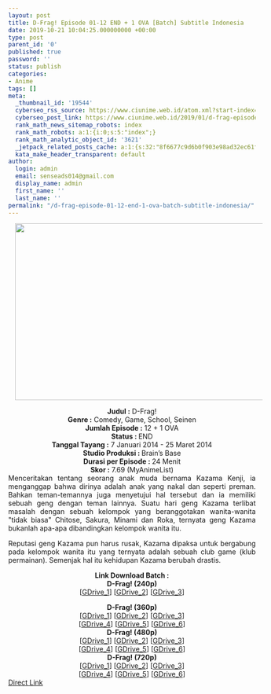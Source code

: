 ```yaml
---
layout: post
title: D-Frag! Episode 01-12 END + 1 OVA [Batch] Subtitle Indonesia
date: 2019-10-21 10:04:25.000000000 +00:00
type: post
parent_id: '0'
published: true
password: ''
status: publish
categories:
- Anime
tags: []
meta:
  _thumbnail_id: '19544'
  cyberseo_rss_source: https://www.ciunime.web.id/atom.xml?start-index=2401&max-results=150
  cyberseo_post_link: https://www.ciunime.web.id/2019/01/d-frag-episode-01-12-end-1-ova-batch.html
  rank_math_news_sitemap_robots: index
  rank_math_robots: a:1:{i:0;s:5:"index";}
  rank_math_analytic_object_id: '3621'
  _jetpack_related_posts_cache: a:1:{s:32:"8f6677c9d6b0f903e98ad32ec61f8deb";a:2:{s:7:"expires";i:1663330455;s:7:"payload";a:0:{}}}
  kata_make_header_transparent: default
author:
  login: admin
  email: senseads014@gmail.com
  display_name: admin
  first_name: ''
  last_name: ''
permalink: "/d-frag-episode-01-12-end-1-ova-batch-subtitle-indonesia/"
---
```

<div class="separator" style="clear: both; text-align: center;"><a href="https://1.bp.blogspot.com/-aULGMF3vVQM/XDBcMw4Ma5I/AAAAAAAAGMI/6ZyL6D1qlLM8BCKytsYxcsR0itcvBVfpgCLcBGAs/s1600/D-Frag%2521.jpg" imageanchor="1" style="margin-left: 1em; margin-right: 1em;"><img border="0" data-original-height="720" data-original-width="1280" height="360" src="{{ site.baseurl }}/assets/2019/10/D-Frag%2521.jpg" width="640" /></a></div>
<p>
<div style="text-align: center;"><b>Judul :</b> D-Frag!</div>
<div style="text-align: center;"><b><b>Genre :</b></b> Comedy, Game, School, Seinen</div>
<div style="text-align: center;"><b>Jumlah Episode :</b> 12 + 1 OVA<br /><b>Status :&nbsp;</b>END<br /><b>Tanggal Tayang :</b> 7 Januari 2014 - 25 Maret 2014<br /><b>Studio Produksi : </b>Brain’s Base<br /><b>Durasi per Episode :&nbsp;</b>24 Menit</div>
<div style="text-align: center;"><b>Skor :</b> 7.69 (MyAnimeList)</div>
<div style="text-align: justify;"></div>
<div style="text-align: justify;">Menceritakan tentang seorang anak muda bernama Kazama Kenji, ia menganggap bahwa dirinya adalah anak yang nakal dan seperti preman. Bahkan teman-temannya juga menyetujui hal tersebut dan ia memiliki sebuah geng dengan teman lainnya. Suatu hari geng Kazama&nbsp;terlibat masalah dengan sebuah kelompok yang beranggotakan wanita-wanita "tidak biasa" Chitose, Sakura, Minami dan Roka, ternyata geng Kazama bukanlah apa-apa dibandingkan kelompok wanita itu.</p>
<p>Reputasi geng Kazama pun harus rusak, Kazama dipaksa untuk bergabung pada kelompok wanita itu yang ternyata adalah sebuah club game (klub permainan). Semenjak hal itu kehidupan Kazama berubah drastis.</p></div>
<div style="text-align: justify;"></div>
<div style="text-align: justify;"></div>
<div style="text-align: center;"><b>Link Download Batch :</b></div>
<div style="text-align: center;">
<div style="text-align: center;"><b>D-Frag! (240p)</b></div>
<div style="text-align: center;">[<a href="https://drive.google.com/uc?export=download&amp;id=1kYS6UVAtANT1QIjImMdObhe2dO6bS0fF" target="_blank" rel="noopener">GDrive_1</a>] [<a href="https://drive.google.com/uc?id=1Xymr2SLtftakmW7WstwBZEESY7MAiKsn" target="_blank" rel="noopener">GDrive_2</a>] [<a href="https://drive.google.com/uc?id=1YQ8Kz_i0wfD5MO6G1bxVd_hVUZM57kV5" target="_blank" rel="noopener">GDrive_3</a>]</div>
<p></div>
<div style="text-align: center;"><b>D-Frag! (360p)</b></div>
<div style="text-align: center;">[<a href="https://drive.google.com/uc?export=download&amp;id=1T0O7X3B_fmIWwTmbhFCqVzJjxhmWpZzg" target="_blank" rel="noopener">GDrive_1</a>] [<a href="https://drive.google.com/uc?id=15A387OiHJcmJ0_ZBM1oqca2gvFbfRFC8" target="_blank" rel="noopener">GDrive_2</a>] [<a href="https://drive.google.com/uc?export=download&amp;id=1KYa79tBNASkBGeXS4oeSQUN8L9K43VC3" target="_blank" rel="noopener">GDrive_3</a>]<br />[<a href="https://drive.google.com/uc?export=download&amp;id=1dNr9v0UgJOZiE-EgC5XhcRa7tPsbVcxO" target="_blank" rel="noopener">GDrive_4</a>] [<a href="https://drive.google.com/uc?export=download&amp;id=12GnPa-HM_eJeQixA10sC1ifEOeYppwpX" target="_blank" rel="noopener">GDrive_5</a>] [<a href="https://drive.google.com/uc?export=download&amp;id=1Ug0zzKB06aYt9BhOHqbGO5b-IXmg-01F" target="_blank" rel="noopener">GDrive_6</a>]</div>
<div style="text-align: center;"></div>
<div style="text-align: center;"><b>D-Frag! (480p)</b><br />[<a href="https://drive.google.com/uc?id=1PwjTUs25AlkOCgh3dDDn972kI46pbd1H" target="_blank" rel="noopener">GDrive_1</a>] [<a href="https://drive.google.com/uc?id=1us-S7QeaormEmpTF6P-NVTqmgihFnuI6" target="_blank" rel="noopener">GDrive_2</a>] [<a href="https://drive.google.com/uc?id=1hzogRsJTr0q5Lbpo-bFFeXg-TkXUVaIr" target="_blank" rel="noopener">GDrive_3</a>]<br />[<a href="https://drive.google.com/uc?export=download&amp;id=1oVejkdPzcbJpnNT8sdDkbQ5WzHw3XhaY" target="_blank" rel="noopener">GDrive_4</a>] [<a href="https://drive.google.com/uc?id=1s3HSz8Z96TbYZwC-D8iY5T-4AByLbXtM" target="_blank" rel="noopener">GDrive_5</a>] [<a href="https://drive.google.com/uc?export=download&amp;id=1KCoQAVE4rA9biC3AaOcy9oy9Fxj0kHUj" target="_blank" rel="noopener">GDrive_6</a>]</div>
<div style="text-align: center;"><b>D-Frag! (720p)</b><br />[<a href="https://drive.google.com/uc?id=1b5sfU6rEK3KmRQPa8SCYh9zE1podUJ5v" target="_blank" rel="noopener">GDrive_1</a>] [<a href="https://drive.google.com/uc?id=1C4VZvOHVD5BQOunFc37-Zlar4Efdqy9m" target="_blank" rel="noopener">GDrive_2</a>] [<a href="https://drive.google.com/uc?id=1RzJoZpZixNdV5D8Fx0Hg3x5M_CtP_nMv" target="_blank" rel="noopener">GDrive_3</a>]<br />[<a href="https://drive.google.com/uc?export=download&amp;id=1GqP3SVYVBqJg-XSzdSQ0KhROmAMevwxB" target="_blank" rel="noopener">GDrive_4</a>] [<a href="https://drive.google.com/uc?id=1gvdUnKkuBMAdMlDnzyNbzLB30BpnbCCR" target="_blank" rel="noopener">GDrive_5</a>] [<a href="https://drive.google.com/uc?export=download&amp;id=1vRq-qycGhZnxKJRd3lJbIAChgDHCTD6r" target="_blank" rel="noopener">GDrive_6</a>]</div>
<link rel="stylesheet" href="https://cdnjs.cloudflare.com/ajax/libs/font-awesome/4.7.0/css/font-awesome.min.css" />
<div class="divbtn"> <a href="https://handymansurrender.com/fihup8buzv?key=94550f7ce39444073321dde3b8782f97" class="btn"><i class="fa fa-download"></i> Direct Link</a> </div>

